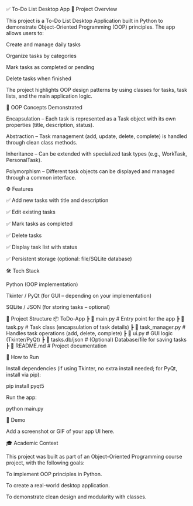 ✅ To-Do List Desktop App
📌 Project Overview

This project is a To-Do List Desktop Application built in Python to demonstrate Object-Oriented Programming (OOP) principles.
The app allows users to:

Create and manage daily tasks

Organize tasks by categories

Mark tasks as completed or pending

Delete tasks when finished

The project highlights OOP design patterns by using classes for tasks, task lists, and the main application logic.

🎯 OOP Concepts Demonstrated

Encapsulation – Each task is represented as a Task object with its own properties (title, description, status).

Abstraction – Task management (add, update, delete, complete) is handled through clean class methods.

Inheritance – Can be extended with specialized task types (e.g., WorkTask, PersonalTask).

Polymorphism – Different task objects can be displayed and managed through a common interface.

⚙️ Features

✅ Add new tasks with title and description

✅ Edit existing tasks

✅ Mark tasks as completed

✅ Delete tasks

✅ Display task list with status

✅ Persistent storage (optional: file/SQLite database)

🛠️ Tech Stack

Python (OOP implementation)

Tkinter / PyQt (for GUI – depending on your implementation)

SQLite / JSON (for storing tasks – optional)

📂 Project Structure
📦 ToDo-App
 ┣ 📜 main.py             # Entry point for the app
 ┣ 📜 task.py             # Task class (encapsulation of task details)
 ┣ 📜 task_manager.py     # Handles task operations (add, delete, complete)
 ┣ 📜 ui.py               # GUI logic (Tkinter/PyQt)
 ┣ 📜 tasks.db/json       # (Optional) Database/file for saving tasks
 ┣ 📜 README.md           # Project documentation

🚀 How to Run




Install dependencies (if using Tkinter, no extra install needed; for PyQt, install via pip):

pip install pyqt5


Run the app:

python main.py

📸 Demo

Add a screenshot or GIF of your app UI here.

🎓 Academic Context

This project was built as part of an Object-Oriented Programming course project, with the following goals:

To implement OOP principles in Python.

To create a real-world desktop application.

To demonstrate clean design and modularity with classes.
